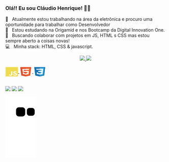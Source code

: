 ### Olá!! Eu sou Cláudio Henrique! 👋🏻

:mag_right: &nbsp; Atualmente estou trabalhando na área da eletrônica e procuro uma oportunidade para trabalhar como Desenvolvedor 
 <br/> :rocket: &nbsp; Estou  estudando na Origamid e nos Bootcamp da Digital Innovation One. 
 <br/> :purple_heart: &nbsp; Buscando colaborar com projetos em JS, HTML s CSS mas estou sempre aberto a coisas novas!
 <br/> :computer: &nbsp; Minha stack: HTML, CSS  & javascript.

<div align="center">
  <a href="https://github.com/Chag390">
  <img height="180em" src="https://github-readme-stats.vercel.app/api?username=chag390&show_icons=true&theme=algolia&include_all_commits=true&count_private=true"/>
  <img height="180em" src="https://github-readme-stats.vercel.app/api/top-langs/?username=chag390&layout=compact&langs_count=7&theme=algolia"/>
</div>
<div style="display: inline_block"><br>
  <img align="center" alt="Rafa-Js" height="30" width="40" src="https://raw.githubusercontent.com/devicons/devicon/master/icons/javascript/javascript-plain.svg">
  <img align="center" alt="Rafa-HTML" height="30" width="40" src="https://raw.githubusercontent.com/devicons/devicon/master/icons/html5/html5-original.svg">
  <img align="center" alt="Rafa-CSS" height="30" width="40" src="https://raw.githubusercontent.com/devicons/devicon/master/icons/css3/css3-original.svg">
</div>
  
  ##
 
<div> 
  <a href="https://www.instagram.com/claudio.ikke/" target="_blank"><img src="https://img.shields.io/badge/-Instagram-%23E4405F?style=for-the-badge&logo=instagram&logoColor=white" target="_blank"></a> 
  <a href = "mailto:claudio.chag@gmail.com"><img src="https://img.shields.io/badge/-Gmail-%23333?style=for-the-badge&logo=gmail&logoColor=white" target="_blank"></a>
  <a href="https://www.linkedin.com/in/claudio-henrique-16b502212/" target="_blank"><img src="https://img.shields.io/badge/-LinkedIn-%230077B5?style=for-the-badge&logo=linkedin&logoColor=white" target="_blank"></a> 
 
  ![Snake animation](https://github.com/Chag390/Chag390/blob/output/github-contribution-grid-snake.svg)
 
</div>
